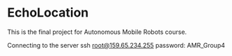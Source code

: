 # EchoLocation
This is the final project for Autonomous Mobile Robots course.


Connecting to the server
ssh root@159.65.234.255
password: AMR_Group4
